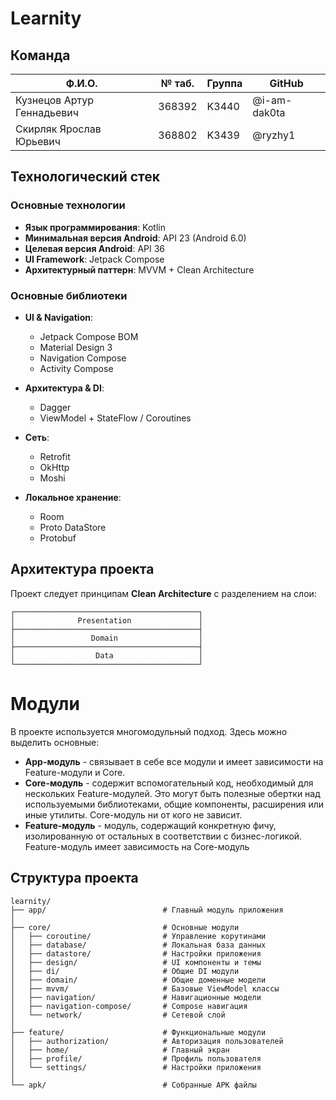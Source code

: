 # Learnity

## Команда

| Ф.И.О.                     | № таб. | Группа | GitHub       |
| -------------------------- | ------ | ------ | ------------ |
| Кузнецов Артур Геннадьевич | 368392 | K3440  | @i-am-dak0ta |
| Скирляк Ярослав Юрьевич    | 368802 | K3439  | @ryzhy1      |

## Технологический стек

### Основные технологии

- **Язык программирования**: Kotlin
- **Минимальная версия Android**: API 23 (Android 6.0)
- **Целевая версия Android**: API 36
- **UI Framework**: Jetpack Compose
- **Архитектурный паттерн**: MVVM + Clean Architecture

### Основные библиотеки

- **UI & Navigation**:
    - Jetpack Compose BOM
    - Material Design 3
    - Navigation Compose
    - Activity Compose

- **Архитектура & DI**:
    - Dagger
    - ViewModel + StateFlow / Coroutines

- **Сеть**:
    - Retrofit
    - OkHttp
    - Moshi

- **Локальное хранение**:
    - Room
    - Proto DataStore
    - Protobuf

## Архитектура проекта

Проект следует принципам **Clean Architecture** с разделением на слои:

```
┌─────────────────────────────────────────┐  
│              Presentation               │  
├─────────────────────────────────────────┤  
│                 Domain                  │  
├─────────────────────────────────────────┤  
│                  Data                   │  
└─────────────────────────────────────────┘  
```

# Модули

В проекте используется многомодульный подход. Здесь можно выделить основные:

- **App-модуль** - связывает в себе все модули и имеет зависимости на Feature-модули и Core.
- **Core-модуль** - содержит вспомогательный код, необходимый для нескольких Feature-модулей. Это могут быть полезные обертки над используемыми библиотеками, общие компоненты, расширения или иные утилиты. Core-модуль ни от кого не зависит.
- **Feature-модуль** - модуль, содержащий конкретную фичу, изолированную от остальных в соответствии с бизнес-логикой. Feature-модуль имеет зависимость на Core-модуль

## Структура проекта

```  
learnity/
├── app/                          # Главный модуль приложения
│
├── core/                         # Основные модули
│   ├── coroutine/                # Управление корутинами
│   ├── database/                 # Локальная база данных
│   ├── datastore/                # Настройки приложения
│   ├── design/                   # UI компоненты и темы
│   ├── di/                       # Общие DI модули
│   ├── domain/                   # Общие доменные модели
│   ├── mvvm/                     # Базовые ViewModel классы
│   ├── navigation/               # Навигационные модели
│   ├── navigation-compose/       # Compose навигация
│   └── network/                  # Сетевой слой
│
├── feature/                      # Функциональные модули
│   ├── authorization/            # Авторизация пользователей
│   ├── home/                     # Главный экран
│   ├── profile/                  # Профиль пользователя
│   └── settings/                 # Настройки приложения
│
└── apk/                          # Собранные APK файлы 
```
